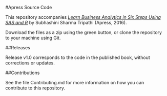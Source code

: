 #Apress Source Code

This repository accompanies [*Learn Business Analytics in Six Steps Using SAS and R*](http://www.apress.com/9781484210024) by Subhashini Sharma Tripathi (Apress, 2016).

[comment]: #cover

Download the files as a zip using the green button, or clone the repository to your machine using Git.

##Releases

Release v1.0 corresponds to the code in the published book, without corrections or updates.

##Contributions

See the file Contributing.md for more information on how you can contribute to this repository.
